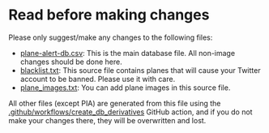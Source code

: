 # Read before making changes

Please only suggest/make any changes to the following files:

- [plane-alert-db.csv](plane-alert-db.csv): This is the main database file. All non-image changes should be done here.
- [blacklist.txt](blacklist.txt): This source file contains planes that will cause your Twitter account to be banned. Please use it with care.
- [plane_images.txt](plane_images.txt): You can add plane images in this source file.

All other files (except PIA) are generated from this file using the [.github/workflows/create_db_derivatives](.github/workflows/create_db_derivatives) GitHub action, and if you do not make your changes there, they will be overwritten and lost.
